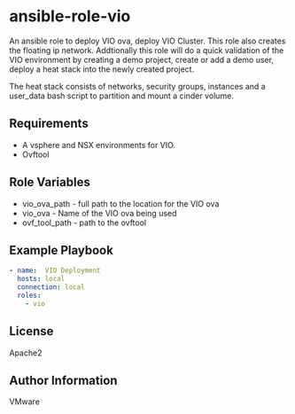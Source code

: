 ansible-role-vio
=========

An ansible role to deploy VIO ova, deploy VIO Cluster. This role also
creates the floating ip network. Addtionally this role will do a quick
validation of the VIO environment by creating a demo project, create or
add a demo user, deploy a heat stack into the newly created project.

The heat stack consists of networks, security groups, instances and a
user_data bash script to partition and mount a cinder volume.


Requirements
------------

* A vsphere and NSX environments for VIO.
* Ovftool

Role Variables
--------------

* vio_ova_path - full path to the location for the VIO ova
* vio_ova - Name of the VIO ova being used
* ovf_tool_path - path to the ovftool


Example Playbook
----------------
```yaml
- name:  VIO Deployment
  hosts: local
  connection: local
  roles:
    - vio
```

License
-------
Apache2

Author Information
------------------
VMware